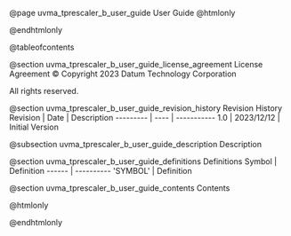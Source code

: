 @page uvma_tprescaler_b_user_guide User Guide
@htmlonly
<div class="autonumbering">
@endhtmlonly


@tableofcontents


@section uvma_tprescaler_b_user_guide_license_agreement License Agreement
© Copyright 2023 Datum Technology Corporation

All rights reserved.


@section uvma_tprescaler_b_user_guide_revision_history Revision History
Revision  | Date | Description
--------- | ---- | -----------
1.0 | 2023/12/12 | Initial Version

@subsection uvma_tprescaler_b_user_guide_description Description


@section uvma_tprescaler_b_user_guide_definitions Definitions
Symbol | Definition
------ | ----------
 'SYMBOL' | Definition


@section uvma_tprescaler_b_user_guide_contents Contents


@htmlonly
</div>
@endhtmlonly